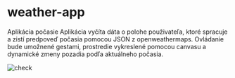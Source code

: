 # weather-app
Aplikácia počasie
Aplikácia vyčíta dáta o polohe použivateľa, ktoré spracuje a zistí predpoveď počasia pomocou JSON z openweathermaps. 
Ovládanie bude umožnené gestami, prostredie vykreslené pomocou canvasu a dynamické zmeny pozadia podľa aktuálneho počasia.

![check](https://user-images.githubusercontent.com/72549943/101986678-8ab46480-3c8f-11eb-88ac-b307079be67e.PNG)
